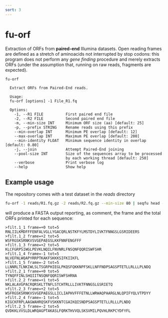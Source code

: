 ```yaml
---
sort: 3
---
```


# fu-orf

Extraction of ORFs from **paired-end** Illumina datasets.
Open reading frames are defined as a stretch of aminoacids
not interrupted by stop codons:
this program does not perform any _gene finding_ procedure
and merely extracts ORFs (under the assumption that, running
on raw reads, fragments are expected).

```text
fu-orf

  Extract ORFs from Paired-End reads.

  Usage: 
  fu-orf [options] -1 File_R1.fq

  Options:
    -1, --R1 FILE          First paired end file
    -2, --R2 FILE          Second paired end file
    -m, --min-size INT     Minimum ORF size (aa) [default: 25]
    -p, --prefix STRING    Rename reads using this prefix
    --min-overlap INT      Minimum PE overlap [default: 12]
    --max-overlap INT      Maximum PE overlap [default: 200]
    --min-identity FLOAT   Minimum sequence identity in overlap [default: 0.80]
    -j, --join             Attempt Paired-End joining
    --pool-size INT        Size of the sequences array to be processed
                           by each working thread [default: 250]
    --verbose              Print verbose log
    --help                 Show help
```

## Example usage

The repository comes with a test dataset in the _reads_ directory

```bash
fu-orf -1 reads/R1.fq.gz -2 reads/R2.fq.gz --min-size 80 | seqfu head -n 5
```

will produce a FASTA output reporting, as comment,
the frame and the total ORFs printed for each sequence:

```text
>filt.1_1 frame=+0 tot=5
RNLIILKMDFFFENFALVGLLYGACQRLNSTKFYLMSTDYLIVKTFNNGSLGSRIDEERS
>filt.1_2 frame=+2 tot=5
WSFRGSKSRNKVSVGEPAEGSLKKFNNFENGFFF
>filt.1_3 frame=+2 tot=5
KLCFGRPSIWGLPEVKLNQILFNVNRLFNSQNFQQRISWFSHR
>filt.1_4 frame=-1 tot=5
NLVEFNLWQAPYRRPTKAKFSKKKSIFKIIKFL
>filt.1_5 frame=-2 tot=5
LLNNRLTLNKIWLSLTSGRPHIEGLPKQSFQKKNPFSKLLNFFNDPSAGSPTETLLRLLLPLNDQ
>filt.2_1 frame=+0 tot=5
TYNQFFINLSHQIITNSQNFQQRISWFSHRNA
>filt.2_2 frame=+1 tot=5
NKLALAVGPACRQRSKLTTNFLSTCHTRLLLIVKTFNNGSLGSRIETQ
>filt.2_3 frame=+2 tot=5
WSFRGSKSRNKVSVGEPAEGSLLICLIAPHVFFFETNLLWRWAQPAARGLNLQPIFYQLVTPDYY
>filt.2_4 frame=-1 tot=5
KIGCKFRPLAAGWAHRQSKFVSKKNTCGAIKQISNDPSAGSPTETLLRLLLPLNDQ
>filt.2_5 frame=-2 tot=5
QVDKKLVVSLDLWRQAGPTAKASLFQRKTHVVQLSKSVMILPQVHLRKPCYDFYFL
```
